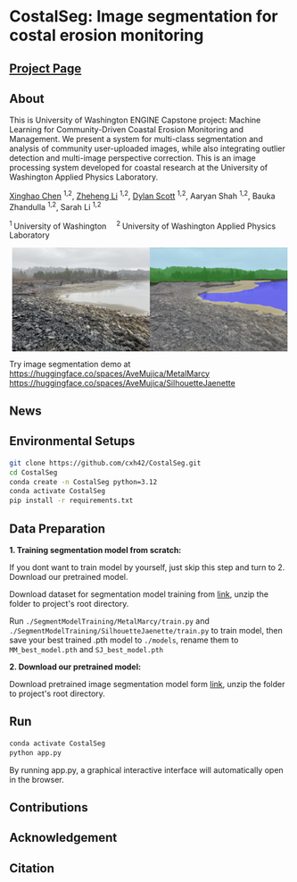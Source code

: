 # CostalSeg: Image segmentation for costal erosion monitoring

## [Project Page](https://costalseg.github.io/)

## About
This is University of Washington ENGINE Capstone project: Machine Learning for Community-Driven Coastal Erosion Monitoring and Management.
We present a system for multi-class segmentation and analysis of community user-uploaded images, while also integrating outlier detection and multi-image perspective correction. This is an image processing system developed for coastal research at the University of Washington Applied Physics Laboratory.

[Xinghao Chen](https://cxh42.github.io/) <sup>1,</sup><sup>2</sup>, [Zheheng Li](https://github.com/Martyr12333) <sup>1,</sup><sup>2</sup>, [Dylan Scott](https://github.com/dwilsons) <sup>1,</sup><sup>2</sup>, Aaryan Shah <sup>1,</sup><sup>2</sup>, Bauka Zhandulla <sup>1,</sup><sup>2</sup>, Sarah Li <sup>1,</sup><sup>2</sup>

<sup>1 </sup>University of Washington&emsp; <sup>2 </sup>University of Washington Applied Physics Laboratory &emsp;

<div style="display: flex; justify-content: center;">
    <img src="assets/originalshow.jpg" style="width: 49%;" />
    <img src="assets/overlayshow.webp" style="width: 49%;" />
</div>

Try image segmentation demo at  
https://huggingface.co/spaces/AveMujica/MetalMarcy  
https://huggingface.co/spaces/AveMujica/SilhouetteJaenette  

## News

## Environmental Setups
```bash
git clone https://github.com/cxh42/CostalSeg.git
cd CostalSeg
conda create -n CostalSeg python=3.12 
conda activate CostalSeg
pip install -r requirements.txt
```

## Data Preparation

**1. Training segmentation model from scratch:**

If you dont want to train model by yourself, just skip this step and turn to 2. Download our pretrained model. 

Download dataset for segmentation model training from [link]([https://drive.google.com/file/d/184yJDCdGg8OZzl6mnEC8e8TvO_cK-qFU/view?usp=sharing](https://drive.google.com/file/d/1oK9xsOT-BuuNeJHC0HfhYjtSJMIDBmPr/view?usp=sharing)), unzip the folder to project's root directory. 

Run `./SegmentModelTraining/MetalMarcy/train.py` and `./SegmentModelTraining/SilhouetteJaenette/train.py` to train model, then save your best trained .pth model to `./models`, rename them to `MM_best_model.pth` and `SJ_best_model.pth`

**2. Download our pretrained model:**

Download pretrained image segmentation model form [link](https://drive.google.com/file/d/1qGGWi3F_BLzHptIFHY33XDsABbfnalEB/view?usp=sharing), unzip the folder to project's root directory.

## Run
```bash
conda activate CostalSeg
python app.py
```
By running app.py, a graphical interactive interface will automatically open in the browser.

## Contributions

## Acknowledgement

## Citation
